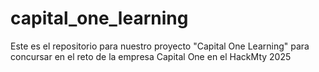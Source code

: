 # capital_one_learning
Este es el repositorio para nuestro proyecto "Capital One Learning" para concursar en el reto de la empresa Capital One en el HackMty 2025
